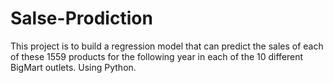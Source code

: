 # Salse-Prodiction
This project is to build a regression model that can predict the sales of each of these 1559 products for the following year in each of the 10 different BigMart outlets. Using Python. 
